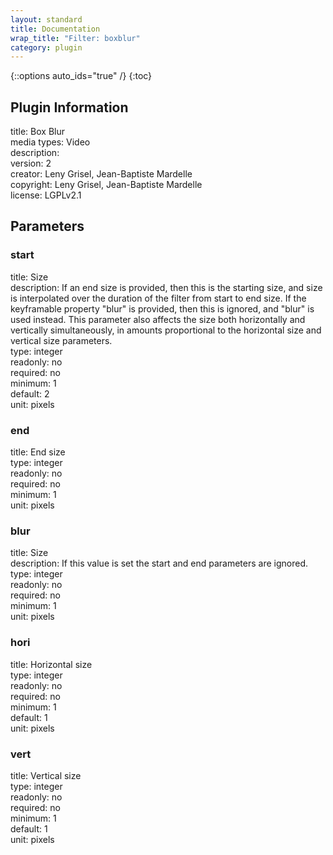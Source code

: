 ```yaml
---
layout: standard
title: Documentation
wrap_title: "Filter: boxblur"
category: plugin
---
```

{::options auto_ids="true" /}
{:toc}

## Plugin Information

title: Box Blur  
media types:
Video  
description:   
version: 2  
creator: Leny Grisel, Jean-Baptiste Mardelle  
copyright: Leny Grisel, Jean-Baptiste Mardelle  
license: LGPLv2.1  

## Parameters

### start

title: Size    
description:
If an end size is provided, then this is the starting size, and size is interpolated over the duration of the filter from start to end size. If the keyframable property &quot;blur&quot; is provided, then this is ignored, and &quot;blur&quot; is used instead. This parameter also affects the size both horizontally and vertically simultaneously, in amounts proportional to the horizontal size and vertical size parameters.  
type: integer  
readonly: no  
required: no  
minimum: 1  
default: 2  
unit: pixels  

### end

title: End size    
type: integer  
readonly: no  
required: no  
minimum: 1  
unit: pixels  

### blur

title: Size    
description:
If this value is set the start and end parameters are ignored.  
type: integer  
readonly: no  
required: no  
minimum: 1  
unit: pixels  

### hori

title: Horizontal size    
type: integer  
readonly: no  
required: no  
minimum: 1  
default: 1  
unit: pixels  

### vert

title: Vertical size    
type: integer  
readonly: no  
required: no  
minimum: 1  
default: 1  
unit: pixels  

